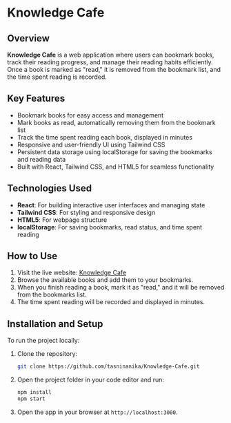 # Knowledge Cafe

## Overview
**Knowledge Cafe** is a web application where users can bookmark books, track their reading progress, and manage their reading habits efficiently. Once a book is marked as "read," it is removed from the bookmark list, and the time spent reading is recorded.

## Key Features
- Bookmark books for easy access and management
- Mark books as read, automatically removing them from the bookmark list
- Track the time spent reading each book, displayed in minutes
- Responsive and user-friendly UI using Tailwind CSS
- Persistent data storage using localStorage for saving the bookmarks and reading data
- Built with React, Tailwind CSS, and HTML5 for seamless functionality

## Technologies Used
- **React**: For building interactive user interfaces and managing state
- **Tailwind CSS**: For styling and responsive design
- **HTML5**: For webpage structure
- **localStorage**: For saving bookmarks, read status, and time spent reading

## How to Use
1. Visit the live website: [Knowledge Cafe](https://knowledge-cafe-beta.vercel.app)
2. Browse the available books and add them to your bookmarks.
3. When you finish reading a book, mark it as "read," and it will be removed from the bookmarks list.
4. The time spent reading will be recorded and displayed in minutes.

## Installation and Setup
To run the project locally:
1. Clone the repository:
   ```sh
   git clone https://github.com/tasninanika/Knowledge-Cafe.git
   ```
2. Open the project folder in your code editor and run:
   ```sh
   npm install
   npm start
   ```
3. Open the app in your browser at `http://localhost:3000`.

